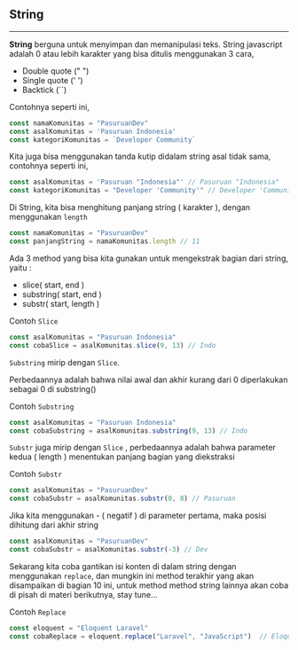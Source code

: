 ## String
---
**String** berguna untuk menyimpan dan memanipulasi teks. String javascript adalah 0 atau lebih karakter yang bisa ditulis menggunakan 3 cara, 

- Double quote (" ")
- Single quote (' ')
- Backtick (``)
 
Contohnya seperti ini,

```js
const namaKomunitas = "PasuruanDev"
const asalKomunitas = 'Pasuruan Indonesia'
const kategoriKomunitas = `Developer Community`
```

Kita juga bisa menggunakan tanda kutip didalam string asal tidak sama, contohnya seperti ini,

```js
const asalKomunitas = 'Pasuruan "Indonesia"' // Pasuruan "Indonesia"
const kategoriKomunitas = "Developer 'Community'" // Developer 'Community'
```
Di String, kita bisa menghitung panjang string ( karakter ), dengan menggunakan `length`

```js
const namaKomunitas = "PasuruanDev"
const panjangString = namaKomunitas.length // 11
```

Ada 3 method yang bisa kita gunakan untuk mengekstrak bagian dari string, yaitu :

- slice( start, end )
- substring( start, end )
- substr( start, length )

Contoh `Slice`
```js
const asalKomunitas = "Pasuruan Indonesia"
const cobaSlice = asalKomunitas.slice(9, 13) // Indo
```

`Substring` mirip dengan `Slice`.

Perbedaannya adalah bahwa nilai awal dan akhir kurang dari 0 diperlakukan sebagai 0 di substring()

Contoh `Substring`
```js
const asalKomunitas = "Pasuruan Indonesia"
const cobaSubstring = asalKomunitas.substring(9, 13) // Indo
```

`Substr` juga mirip dengan `Slice` , perbedaannya adalah bahwa parameter kedua ( length ) menentukan panjang bagian yang diekstraksi

Contoh `Substr`
```js
const asalKomunitas = "PasuruanDev"
const cobaSubstr = asalKomunitas.substr(0, 8) // Pasuruan
```

Jika kita menggunakan - ( negatif ) di parameter pertama, maka posisi dihitung dari akhir string

```js
const asalKomunitas = "PasuruanDev"
const cobaSubstr = asalKomunitas.substr(-3) // Dev
```

Sekarang kita coba gantikan isi konten di dalam string dengan menggunakan `replace`, dan mungkin ini method terakhir yang akan disampaikan di bagian 10 ini, untuk method method string lainnya akan coba di pisah di materi berikutnya, stay tune...

Contoh `Replace`
```js
const eloquent = "Eloquent Laravel"
const cobaReplace = eloquent.replace("Laravel", "JavaScript")  // Eloquent JavaScript
```